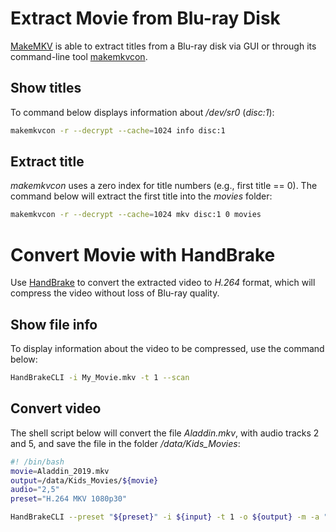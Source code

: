 # Extract Movie from Blu-ray Disk
[MakeMKV](https://www.makemkv.com) is able to extract titles from a Blu-ray disk
via GUI or through its command-line tool [makemkvcon](https://www.makemkv.com/developers/usage.txt).

## Show titles
To command below displays information about */dev/sr0* (*disc:1*):
```bash
makemkvcon -r --decrypt --cache=1024 info disc:1
```

## Extract title
*makemkvcon* uses a zero index for title numbers (e.g., first title == 0).
The command below will extract the first title into the *movies* folder:
```bash
makemkvcon -r --decrypt --cache=1024 mkv disc:1 0 movies
```

# Convert Movie with HandBrake
Use [HandBrake](https://handbrake.fr) to convert the extracted video to *H.264*
format, which will compress the video without loss of Blu-ray quality.

## Show file info
To display information about the video to be compressed, use the command below:
```bash
HandBrakeCLI -i My_Movie.mkv -t 1 --scan
```

## Convert video
The shell script below will convert the file *Aladdin.mkv*, with audio tracks 2 and 5,
and save the file in the folder */data/Kids_Movies*:
```bash
#! /bin/bash
movie=Aladdin_2019.mkv
output=/data/Kids_Movies/${movie}
audio="2,5"
preset="H.264 MKV 1080p30"

HandBrakeCLI --preset "${preset}" -i ${input} -t 1 -o ${output} -m -a "${audio}"
```
